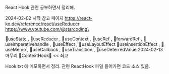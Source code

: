 React Hook 관련 공부하면서 정리해.

2024-02-02  시작
참고 페이지 
    https://react-ko.dev/reference/react/useReducer
    https://www.youtube.com/@starcoding\

💋useState ,  💋useReducer ,  💋useContext  , 💋useRef , 💋forwardRef , 💋useimperativehandle , 💋useEffect , 💋useLayoutEffect
    💋useInsertionEffect ,  💋useMemo , 💋useCallback , 💋useTransition , 💋useDeferredValue
2024-02-13 마무리 
💋ContextHook💋 << 최고

  Hook.txt 에 메모하면서 정리.
    관련 ReactHook 파일 들어가면  코드 소스 있음.

